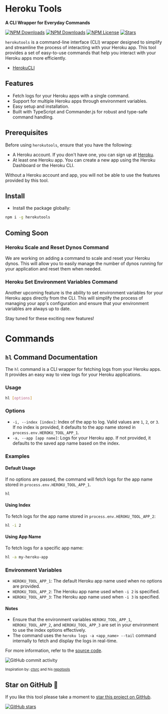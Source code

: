 # Heroku Tools

**A CLI Wrapper for Everyday Commands**

[![NPM Downloads](https://img.shields.io/npm/v/:herokutools)](https://www.npmjs.com/package/herokutools)
[![NPM Downloads](https://img.shields.io/npm/dw/:herokutools)](https://www.npmjs.com/package/herokutools)
[![NPM License](https://img.shields.io/npm/l/:herokutools)](LICENSE)
[![Stars](https://img.shields.io/github/stars/devboidesigns/herokutools)](https://github.com/DevboiDesigns/herokutools)

`herokutools` is a command-line interface (CLI) wrapper designed to simplify and streamline the process of interacting with your Heroku app. This tool provides a set of easy-to-use commands that help you interact with your Heroku apps more efficiently.

- [HerokuCLI](https://devcenter.heroku.com/articles/heroku-cli-commands)

## Features

- Fetch logs for your Heroku apps with a single command.
- Support for multiple Heroku apps through environment variables.
- Easy setup and installation.
- Built with TypeScript and Commander.js for robust and type-safe command handling.

## Prerequisites

Before using `herokutools`, ensure that you have the following:

- A Heroku account. If you don't have one, you can sign up at [Heroku](https://signup.heroku.com/).
- At least one Heroku app. You can create a new app using the Heroku Dashboard or the Heroku CLI.

Without a Heroku account and app, you will not be able to use the features provided by this tool.

## Install

- Install the package globally:

```sh
npm i -g herokutools
```

## Coming Soon

### Heroku Scale and Reset Dynos Command

We are working on adding a command to scale and reset your Heroku dynos. This will allow you to easily manage the number of dynos running for your application and reset them when needed.

### Heroku Set Environment Variables Command

Another upcoming feature is the ability to set environment variables for your Heroku apps directly from the CLI. This will simplify the process of managing your app's configuration and ensure that your environment variables are always up to date.

Stay tuned for these exciting new features!

# Commands

## `hl` Command Documentation

The `hl` command is a CLI wrapper for fetching logs from your Heroku apps. It provides an easy way to view logs for your Heroku applications.

### Usage

```sh
hl [options]
```

### Options

- `-i, --index [index]`: Index of the app to log. Valid values are `1`, `2`, or `3`. If no index is provided, it defaults to the app name stored in `process.env.HEROKU_TOOL_APP_1`.
- `-a, --app [app name]`: Logs for your Heroku app. If not provided, it defaults to the saved app name based on the index.

### Examples

#### Default Usage

If no options are passed, the command will fetch logs for the app name stored in `process.env.HEROKU_TOOL_APP_1`.

```sh
hl
```

#### Using Index

To fetch logs for the app name stored in `process.env.HEROKU_TOOL_APP_2`:

```sh
hl -i 2
```

#### Using App Name

To fetch logs for a specific app name:

```sh
hl -a my-heroku-app
```

### Environment Variables

- `HEROKU_TOOL_APP_1`: The default Heroku app name used when no options are provided.
- `HEROKU_TOOL_APP_2`: The Heroku app name used when `-i 2` is specified.
- `HEROKU_TOOL_APP_3`: The Heroku app name used when `-i 3` is specified.

#### Notes

- Ensure that the environment variables `HEROKU_TOOL_APP_1`, `HEROKU_TOOL_APP_2`, and `HEROKU_TOOL_APP_3` are set in your environment to use the index options effectively.
- The command uses the `heroku logs -a <app_name> --tail` command internally to fetch and display the logs in real-time.

For more information, refer to the [source code]().

![GitHub commit activity](https://img.shields.io/github/commit-activity/m/devboidesigns/herokutools)

<sup>Inspiration by: [ctsrc](https://github.com/ctsrc) and his [repotools](https://crates.io/crates/repotools)</sup>

## Star on GitHub 🤩

If you like this tool please take a moment to
[star this project on GitHub](https://github.com/devboidesigns/herokutools#start-of-content).

[![GitHub stars](https://img.shields.io/github/stars/devboidesigns/herokutools?style=social)](https://github.com/devboidesigns/herokutools#start-of-content)
